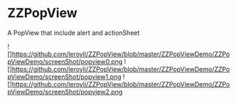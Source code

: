 # ZZPopView
A PopView that include alert and actionSheet

![]https://github.com/leroyli/ZZPopView/blob/master/ZZPopViewDemo/ZZPopViewDemo/screenShot/popview0.png
![]https://github.com/leroyli/ZZPopView/blob/master/ZZPopViewDemo/ZZPopViewDemo/screenShot/popview1.png
![]https://github.com/leroyli/ZZPopView/blob/master/ZZPopViewDemo/ZZPopViewDemo/screenShot/popview2.png
